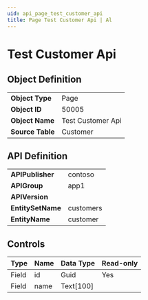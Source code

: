 ```yaml
---
uid: api_page_test_customer_api
title: Page Test Customer Api | Al
---
```

# Test Customer Api

## Object Definition

<table>
<tr><td><b>Object Type</b></td><td>Page</td></tr>
<tr><td><b>Object ID</b></td><td>50005</td></tr>
<tr><td><b>Object Name</b></td><td>Test Customer Api</td></tr>
<tr><td><b>Source Table</b></td><td>Customer</td></tr>
</table>

## API Definition

<table>
<tr><td><b>APIPublisher</b></td><td>contoso</td></tr>
<tr><td><b>APIGroup</b></td><td>app1</td></tr>
<tr><td><b>APIVersion</b></td><td></td></tr>
<tr><td><b>EntitySetName</b></td><td>customers</td></tr>
<tr><td><b>EntityName</b></td><td>customer</td></tr>
</table>

## Controls

| Type | Name | Data Type | Read-only |
| ---- | ------- | ------- | ----------- |
| Field | id | Guid | Yes |
| Field | name | Text[100] |  |
